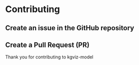 # Contributing

## Create an issue in the GitHub repository

## Create a Pull Request (PR)

Thank you for contributing to kgviz-model